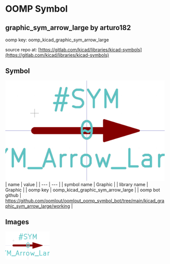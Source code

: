 # OOMP Symbol  
## graphic_sym_arrow_large  by arturo182  
  
oomp key: oomp_kicad_graphic_sym_arrow_large  
  
source repo at: [https://gitlab.com/kicad/libraries/kicad-symbols](https://gitlab.com/kicad/libraries/kicad-symbols)  
## Symbol  
  
[![working.png](working_600.png)](working.png)  
| name | value | 
| --- | --- | 
| symbol name | Graphic | 
| library name | Graphic | 
| oomp key | oomp_kicad_graphic_sym_arrow_large | 
| oomp bot github | https://github.com/oomlout/oomlout_oomp_symbol_bot/tree/main/kicad_graphic_sym_arrow_large/working | 
## Images  
  
[![working.png](working_140.png)](working.png)  
